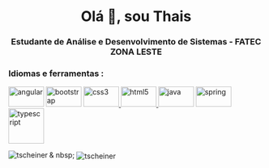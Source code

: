 <h1 align = "center"> Olá 👋, sou Thais </h1>
<h3 align = "center"> Estudante de Análise e Desenvolvimento de Sistemas - FATEC ZONA LESTE </h3>




<h3 align = "left"> Idiomas e ferramentas : </h3>
<p align = "left">  <img src = "https://camo.githubusercontent.com/174977c27f60a8bdb18c0434360f1381ff22c92bf7402a5e8e21450d31c0305b/68747470733a2f2f696d672e736869656c64732e696f2f62616467652f2d416e67756c61722d4444303033313f7374796c653d666c61742d737175617265266c6f676f3d616e67756c6172 "alt =" angular "width =" 70 "height =" 40 "/> </a> <img src ="https://camo.githubusercontent.com/e56d586bf373ad33a4e8c7101246d54d5edc0fb52b87d309b899ce4818bd6086/68747470733a2f2f696d672e736869656c64732e696f2f62616467652f2d426f6f7473747261702d3536334437433f7374796c653d666c61742d737175617265266c6f676f3d626f6f747374726170"alt =" bootstrap "width =" 70 "height =" 40 "/> </a> <a href = "https://www.w3schools.com/css/" target = "_ blank"> <img src = "https://camo.githubusercontent.com/2435c2a64789b8a71c701a1a593b4a6e6869789bfb0626e515dc2a6b6dffa6c5/68747470733a2f2f696d672e736869656c64732e696f2f62616467652f2d435353332d3135373242363f7374796c653d666c61742d737175617265266c6f676f3d63737333"alt = "css3" width = "70" height = "40" /> </a>  </a> <a href =" https://www.w3.org / html / "target =" _ blank "> <img src ="https://camo.githubusercontent.com/0c3a16a22ae058cfe38a06dc9ea16404cf006409262f547c9ccfa3ec8b30f71e/68747470733a2f2f696d672e736869656c64732e696f2f62616467652f2d48544d4c352d4533344632363f7374796c653d666c61742d737175617265266c6f676f3d68746d6c35266c6f676f436f6c6f723d7768697465"alt =" html5 "width = "70" height = "40" /> </a><img src = "https://camo.githubusercontent.com/e17e119d8c9bb34ac9710be65d35d52a7e04cc260476760305525204df5f34b0/68747470733a2f2f696d672e736869656c64732e696f2f62616467652f2d4a6176612d3030373339363f7374796c653d666c61742d737175617265266c6f676f3d6a617661 "alt =" java "width =" 70 "height =" 40 "/> </a> 
<a href="https://spring.io/" target="_blank"> <img src ="https://camo.githubusercontent.com/d8f7e93bdb728c656b784b48c9229b2224067c147978e345773f21c0ac43f324/68747470733a2f2f696d672e736869656c64732e696f2f62616467652f2d537072696e672d3644423333463f7374796c653d666c61742d737175617265266c6f676f3d737072696e67266c6f676f436f6c6f723d7768697465"alt =" spring "width =" 70 "height =" 40 "/> </a> <a href =" https: // www.typescriptlang.org/ "target =" _ blank "> <img src ="https://camo.githubusercontent.com/8b76dad952a5f01b227f0fc83168009e115d7a0c5f9eca6ea918d6ae4e71b8ff/68747470733a2f2f696d672e736869656c64732e696f2f62616467652f2d547970655363726970742d3030374143433f7374796c653d666c61742d737175617265266c6f676f3d74797065736372697074"alt =" typescript "width =" 70 "altura =" 40 "/> </a> </p>

<p> <img align = "left" src = "https://github-readme-stats.vercel.app/api/top-langs?username=tscheiner&show_icons=true&locale=en&layout=compact" alt = "tscheiner" /> </p>

<p> & nbsp; <img align = "center" src = "https://github-readme-stats.vercel.app/api?username=tscheiner&show_icons=true&locale=en" alt = "tscheiner" /> </p>
